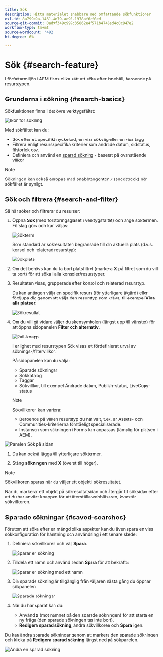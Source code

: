 ```yaml
---
title: Sök
description: Hitta materialet snabbare med omfattande sökfunktioner
exl-id: 8a799e9a-1461-4e79-ae90-1978af6cf0ed
source-git-commit: 0ad9f349c997c35862e4f571b4741ed4c0c947e2
workflow-type: tm+mt
source-wordcount: '492'
ht-degree: 6%

---
```


# Sök {#search-feature}

I författarmiljön i AEM finns olika sätt att söka efter innehåll, beroende på resurstypen.

## Grunderna i sökning {#search-basics}

Sökfunktionen finns i det övre verktygsfältet:

![Ikon för sökning](/help/sites-cloud/authoring/assets/search-icon.png)

Med sökfältet kan du:

* Sök efter ett specifikt nyckelord, en viss sökväg eller en viss tagg
* Filtrera enligt resursspecifika kriterier som ändrade datum, sidstatus, filstorlek osv.
* Definiera och använd en [sparad sökning](#saved-searches) - baserat på ovanstående villkor

>[!NOTE]
>
>Sökningen kan också anropas med snabbtangenten `/` (snedstreck) när sökfältet är synligt.

## Sök och filtrera {#search-and-filter}

Så här söker och filtrerar du resurser:

1. Öppna **Sök** (med förstoringsglaset i verktygsfältet) och ange söktermen. Förslag görs och kan väljas:

   ![Sökterm](/help/sites-cloud/authoring/assets/search-term.png)

   Som standard är sökresultaten begränsade till din aktuella plats (d.v.s. konsol och relaterad resurstyp):

   ![Sökplats](/help/sites-cloud/authoring/assets/search-term-location.png)

1. Om det behövs kan du ta bort platsfiltret (markera **X** på filtret som du vill ta bort) för att söka i alla konsoler/resurstyper.
1. Resultaten visas, grupperade efter konsol och relaterad resurstyp.

   Du kan antingen välja en specifik resurs (för ytterligare åtgärd) eller fördjupa dig genom att välja den resurstyp som krävs, till exempel **Visa alla platser**:

   ![Sökresultat](/help/sites-cloud/authoring/assets/search-results.png)

1. Om du vill gå vidare väljer du skensymbolen (längst upp till vänster) för att öppna sidopanelen **Filter och alternativ**.

   ![Rail-knapp](/help/sites-cloud/authoring/assets/rail-button.png)

   I enlighet med resurstypen Sök visas ett fördefinierat urval av söknings-/filtervillkor.

   På sidopanelen kan du välja:

   * Sparade sökningar
   * Sökkatalog
   * Taggar
   * Sökvillkor, till exempel Ändrade datum, Publish-status, LiveCopy-status

   >[!NOTE]
   >
   >Sökvillkoren kan variera:
   >
   >* Beroende på vilken resurstyp du har valt, t.ex. är Assets- och Communities-kriterierna förståeligt specialiserade.
   >* Instansen som sökningen i Forms kan anpassas (lämplig för platsen i AEM).

<!--
  >* Your instance as the [Search Forms](/help/sites-administering/search-forms.md) can be customized (appropriate to the location within AEM).
  -->

![Panelen Sök på sidan](/help/sites-cloud/authoring/assets/search-side-panel.png)

1. Du kan också lägga till ytterligare söktermer.

1. Stäng **sökningen** med **X** (överst till höger).

>[!NOTE]
>
>Sökvillkoren sparas när du väljer ett objekt i sökresultatet.
>
>När du markerar ett objekt på sökresultatsidan och återgår till söksidan efter att du har använt knappen för att återställa webbläsaren, kvarstår sökvillkoren.

## Sparade sökningar {#saved-searches}

Förutom att söka efter en mängd olika aspekter kan du även spara en viss sökkonfiguration för hämtning och användning i ett senare skede:

1. Definiera sökvillkoren och välj **Spara**.

   ![Sparar en sökning](/help/sites-cloud/authoring/assets/search-side-panel.png)

1. Tilldela ett namn och använd sedan **Spara** för att bekräfta:

   ![Sparar en sökning med ett namn](/help/sites-cloud/authoring/assets/search-save-name.png)

1. Din sparade sökning är tillgänglig från väljaren nästa gång du öppnar sökpanelen:

   ![Sparade sökningar](/help/sites-cloud/authoring/assets/saved-searches.png)

1. När du har sparat kan du:

   * Använd **x** (mot namnet på den sparade sökningen) för att starta en ny fråga (den sparade sökningen tas inte bort).
   * **Redigera sparad sökning**, ändra sökvillkoren och **Spara** igen.

Du kan ändra sparade sökningar genom att markera den sparade sökningen och klicka på **Redigera sparad sökning** längst ned på sökpanelen.

![Ändra en sparad sökning](/help/sites-cloud/authoring/assets/saved-searches-modify.png)

